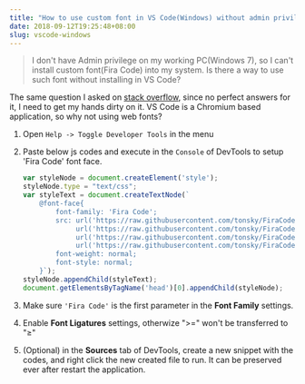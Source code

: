```yaml
---
title: "How to use custom font in VS Code(Windows) without admin privilege to install the font?"
date: 2018-09-12T19:25:48+08:00
slug: vscode-windows
---
```


> I don't have Admin privilege on my working PC(Windows 7), so I can't install custom font(Fira Code) into my system. Is there a way to use such font without installing in VS Code?

The same question I asked on [stack overflow](https://stackoverflow.com/questions/52286889/how-to-use-custom-font-in-vs-codewindows-without-admin-privilege-to-install-th), since no perfect answers for it, I need to get my hands dirty on it. VS Code is a Chromium based application, so why not using web fonts?


1. Open `Help -> Toggle Developer Tools` in the menu
2. Paste below js codes and execute in the `Console` of DevTools to setup 'Fira Code' font face.

    ```js
    var styleNode = document.createElement('style');
    styleNode.type = "text/css";
    var styleText = document.createTextNode(`
        @font-face{
            font-family: 'Fira Code';
            src: url('https://raw.githubusercontent.com/tonsky/FiraCode/master/distr/eot/FiraCode-Regular.eot') format('embedded-opentype'),
                 url('https://raw.githubusercontent.com/tonsky/FiraCode/master/distr/woff2/FiraCode-Regular.woff2') format('woff2'),
                 url('https://raw.githubusercontent.com/tonsky/FiraCode/master/distr/woff/FiraCode-Regular.woff') format('woff'),
                 url('https://raw.githubusercontent.com/tonsky/FiraCode/master/distr/ttf/FiraCode-Regular.ttf') format('truetype');
            font-weight: normal;
            font-style: normal;
        }`);
    styleNode.appendChild(styleText);
    document.getElementsByTagName('head')[0].appendChild(styleNode);
    ```

3. Make sure `'Fira Code'` is the first parameter in the **Font Family** settings.
4. Enable **Font Ligatures** settings, otherwize ">=" won't be transferred to "≥"
5. (Optional) in the **Sources** tab of DevTools, create a new snippet with the codes, and right click the new created file to run. It can be preserved ever after restart the application.
